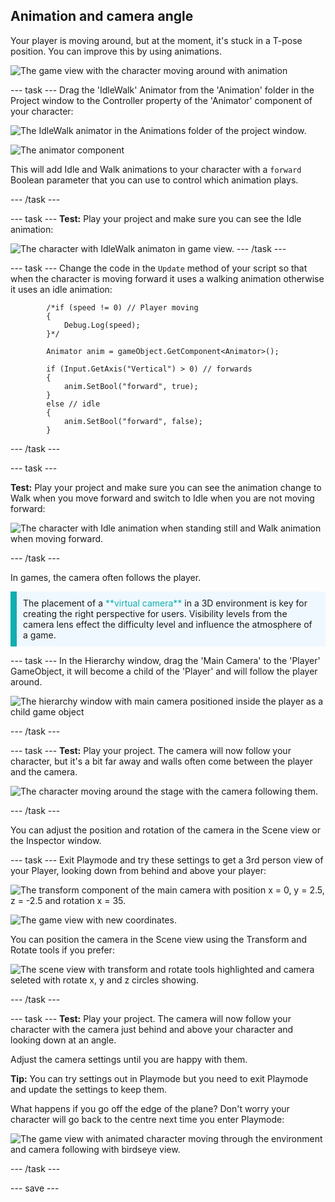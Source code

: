 ## Animation and camera angle

Your player is moving around, but at the moment, it's stuck in a T-pose position. You can improve this by using animations. 

![The game view with the character moving around with animation](images/animated-char.gif)

--- task ---
Drag the 'IdleWalk' Animator from the 'Animation' folder in the Project window to the Controller property of the 'Animator' component of your character:

![The IdleWalk animator in the Animations folder of the project window.](images/idlewalk-animation.png)

![The animator component](images/animation-controller.png)

This will add Idle and Walk animations to your character with a `forward` Boolean parameter that you can use to control which animation plays.

--- /task ---

--- task ---
**Test:** Play your project and make sure you can see the Idle animation:

![The character with IdleWalk animaton in game view.](images/idlewalk-animation.gif)
--- /task ---

--- task ---
Change the code in the `Update` method of your script so that when the character is moving forward it uses a walking animation otherwise it uses an idle animation: 

```
        /*if (speed != 0) // Player moving
        {
            Debug.Log(speed);
        }*/
      
        Animator anim = gameObject.GetComponent<Animator>();

        if (Input.GetAxis("Vertical") > 0) // forwards
        {
            anim.SetBool("forward", true);
        }
        else // idle
        {
            anim.SetBool("forward", false);
        }

```
--- /task ---

--- task ---

**Test:** Play your project and make sure you can see the animation change to Walk when you move forward and switch to Idle when you are not moving forward: 

![The character with Idle animation when standing still and Walk animation when moving forward.](images/idle-and-walk-animation.gif)

--- /task ---

In games, the camera often follows the player. 

<p style="border-left: solid; border-width:10px; border-color: #0faeb0; background-color: aliceblue; padding: 10px;">
The placement of a <span style="color: #0faeb0">**virtual camera**</span> in a 3D environment is key for creating the right perspective for users. Visibility levels from the camera lens effect the difficulty level and influence the atmosphere of a game. 
</p>

--- task ---
In the Hierarchy window, drag the 'Main Camera' to the 'Player' GameObject, it will become a child of the 'Player' and will follow the player around. 

![The hierarchy window with main camera positioned inside the player as a child game object](images/child-camera.png)

--- /task ---

--- task ---
**Test:** Play your project. The camera will now follow your character, but it's a bit far away and walls often come between the player and the camera. 

![The character moving around the stage with the camera following them.](images/camera-follow-player.gif)

--- /task ---

You can adjust the position and rotation of the camera in the Scene view or the Inspector window.

--- task ---
Exit Playmode and try these settings to get a 3rd person view of your Player, looking down from behind and above your player: 

![The transform component of the main camera with position x = 0, y = 2.5, z = -2.5 and rotation x = 35.](images/birdseye-transform.png)

![The game view with new coordinates.](images/birdseye-game.png)

You can position the camera in the Scene view using the Transform and Rotate tools if you prefer:

![The scene view with transform and rotate tools highlighted and camera seleted with rotate x, y and z circles showing.](images/transform-rotate-scene.png)

--- /task ---

--- task ---
**Test:** Play your project. The camera will now follow your character with the camera just behind and above your character and looking down at an angle.

Adjust the camera settings until you are happy with them.

**Tip:** You can try settings out in Playmode but you need to exit Playmode and update the settings to keep them.

What happens if you go off the edge of the plane? Don't worry your character will go back to the centre next time you enter Playmode:

![The game view with animated character moving through the environment and camera following with birdseye view.](images/birdseye-walkthrough.gif)

--- /task ---

--- save ---
